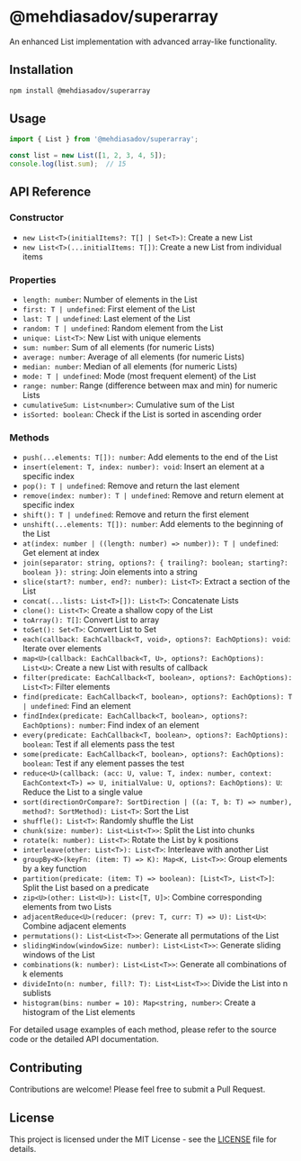 # @mehdiasadov/superarray

An enhanced List implementation with advanced array-like functionality.

## Installation

```bash
npm install @mehdiasadov/superarray
```

## Usage

```typescript
import { List } from '@mehdiasadov/superarray';

const list = new List([1, 2, 3, 4, 5]);
console.log(list.sum);  // 15
```

## API Reference

### Constructor

- `new List<T>(initialItems?: T[] | Set<T>)`: Create a new List
- `new List<T>(...initialItems: T[])`: Create a new List from individual items

### Properties

- `length: number`: Number of elements in the List
- `first: T | undefined`: First element of the List
- `last: T | undefined`: Last element of the List
- `random: T | undefined`: Random element from the List
- `unique: List<T>`: New List with unique elements
- `sum: number`: Sum of all elements (for numeric Lists)
- `average: number`: Average of all elements (for numeric Lists)
- `median: number`: Median of all elements (for numeric Lists)
- `mode: T | undefined`: Mode (most frequent element) of the List
- `range: number`: Range (difference between max and min) for numeric Lists
- `cumulativeSum: List<number>`: Cumulative sum of the List
- `isSorted: boolean`: Check if the List is sorted in ascending order

### Methods

- `push(...elements: T[]): number`: Add elements to the end of the List
- `insert(element: T, index: number): void`: Insert an element at a specific index
- `pop(): T | undefined`: Remove and return the last element
- `remove(index: number): T | undefined`: Remove and return element at specific index
- `shift(): T | undefined`: Remove and return the first element
- `unshift(...elements: T[]): number`: Add elements to the beginning of the List
- `at(index: number | ((length: number) => number)): T | undefined`: Get element at index
- `join(separator: string, options?: { trailing?: boolean; starting?: boolean }): string`: Join elements into a string
- `slice(start?: number, end?: number): List<T>`: Extract a section of the List
- `concat(...lists: List<T>[]): List<T>`: Concatenate Lists
- `clone(): List<T>`: Create a shallow copy of the List
- `toArray(): T[]`: Convert List to array
- `toSet(): Set<T>`: Convert List to Set
- `each(callback: EachCallback<T, void>, options?: EachOptions): void`: Iterate over elements
- `map<U>(callback: EachCallback<T, U>, options?: EachOptions): List<U>`: Create a new List with results of callback
- `filter(predicate: EachCallback<T, boolean>, options?: EachOptions): List<T>`: Filter elements
- `find(predicate: EachCallback<T, boolean>, options?: EachOptions): T | undefined`: Find an element
- `findIndex(predicate: EachCallback<T, boolean>, options?: EachOptions): number`: Find index of an element
- `every(predicate: EachCallback<T, boolean>, options?: EachOptions): boolean`: Test if all elements pass the test
- `some(predicate: EachCallback<T, boolean>, options?: EachOptions): boolean`: Test if any element passes the test
- `reduce<U>(callback: (acc: U, value: T, index: number, context: EachContext<T>) => U, initialValue: U, options?: EachOptions): U`: Reduce the List to a single value
- `sort(directionOrCompare?: SortDirection | ((a: T, b: T) => number), method?: SortMethod): List<T>`: Sort the List
- `shuffle(): List<T>`: Randomly shuffle the List
- `chunk(size: number): List<List<T>>`: Split the List into chunks
- `rotate(k: number): List<T>`: Rotate the List by k positions
- `interleave(other: List<T>): List<T>`: Interleave with another List
- `groupBy<K>(keyFn: (item: T) => K): Map<K, List<T>>`: Group elements by a key function
- `partition(predicate: (item: T) => boolean): [List<T>, List<T>]`: Split the List based on a predicate
- `zip<U>(other: List<U>): List<[T, U]>`: Combine corresponding elements from two Lists
- `adjacentReduce<U>(reducer: (prev: T, curr: T) => U): List<U>`: Combine adjacent elements
- `permutations(): List<List<T>>`: Generate all permutations of the List
- `slidingWindow(windowSize: number): List<List<T>>`: Generate sliding windows of the List
- `combinations(k: number): List<List<T>>`: Generate all combinations of k elements
- `divideInto(n: number, fill?: T): List<List<T>>`: Divide the List into n sublists
- `histogram(bins: number = 10): Map<string, number>`: Create a histogram of the List elements

For detailed usage examples of each method, please refer to the source code or the detailed API documentation.

## Contributing

Contributions are welcome! Please feel free to submit a Pull Request.

## License

This project is licensed under the MIT License - see the [LICENSE](LICENSE) file for details.